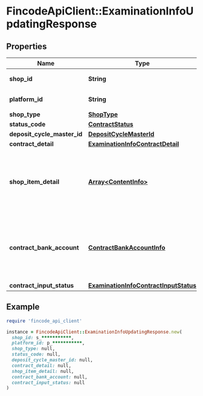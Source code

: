# FincodeApiClient::ExaminationInfoUpdatingResponse

## Properties

| Name | Type | Description | Notes |
| ---- | ---- | ----------- | ----- |
| **shop_id** | **String** | ショップID（テナント）  | [optional] |
| **platform_id** | **String** | プラットフォームID  | [optional] |
| **shop_type** | [**ShopType**](ShopType.md) |  | [optional] |
| **status_code** | [**ContractStatus**](ContractStatus.md) |  | [optional] |
| **deposit_cycle_master_id** | [**DepositCycleMasterId**](DepositCycleMasterId.md) |  | [optional] |
| **contract_detail** | [**ExaminationInfoContractDetail**](ExaminationInfoContractDetail.md) |  | [optional] |
| **shop_item_detail** | [**Array&lt;ContentInfo&gt;**](ContentInfo.md) | ショップ 取扱商材情報\\ \\ fincodeに登録されているショップの取扱商材情報  | [optional] |
| **contract_bank_account** | [**ContractBankAccountInfo**](ContractBankAccountInfo.md) | 銀行口座情報\\ \\ fincode上での売上入金を受け取るための銀行口座情報  | [optional] |
| **contract_input_status** | [**ExaminationInfoContractInputStatus**](ExaminationInfoContractInputStatus.md) |  | [optional] |

## Example

```ruby
require 'fincode_api_client'

instance = FincodeApiClient::ExaminationInfoUpdatingResponse.new(
  shop_id: s_***********,
  platform_id: p_***********,
  shop_type: null,
  status_code: null,
  deposit_cycle_master_id: null,
  contract_detail: null,
  shop_item_detail: null,
  contract_bank_account: null,
  contract_input_status: null
)
```

